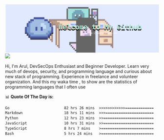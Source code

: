 ![banner](.github/banner-profile.png)
<img src="https://user-images.githubusercontent.com/73097560/115834477-dbab4500-a447-11eb-908a-139a6edaec5c.gif"></p>

Hi, I'm Arul, DevSecOps Enthusiast and Beginner Developer. Learn very much of devops, security, and programming language and curious about new stack of programming. Experience in freelance and volunteer organization. And this my waka time , to show are the statistics of programming languages that I often use

📊 **Quote Of The Day is:**
<!--START_SECTION:waka-->

```txt
Go                         82 hrs 26 mins  >>>>>>>>>>>>=============   48.33 %
Markdown                   18 hrs 11 mins  >>>======================   10.67 %
Python                     12 hrs 23 mins  >>=======================   07.27 %
JavaScript                 10 hrs 31 mins  >>=======================   06.17 %
TypeScript                 8 hrs 7 mins    >========================   04.76 %
Bash                       5 hrs 24 mins   >========================   03.17 %
```

<!--END_SECTION:waka-->
